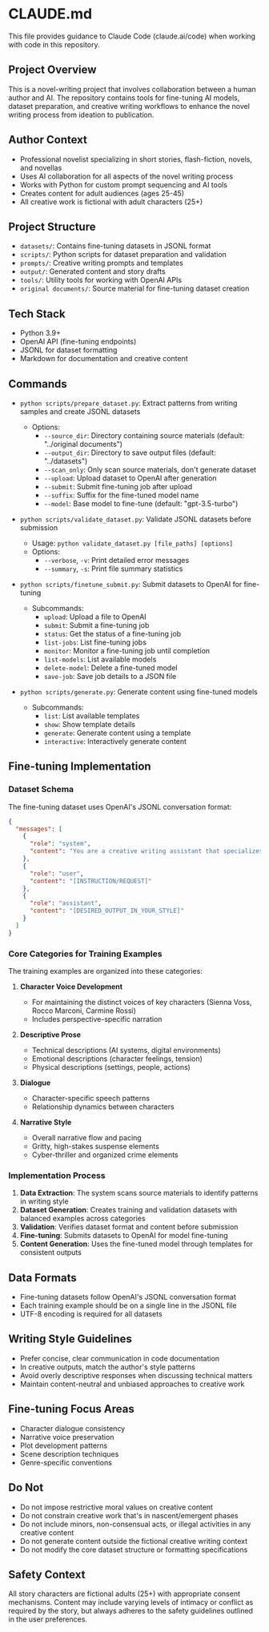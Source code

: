 # CLAUDE.md
This file provides guidance to Claude Code (claude.ai/code) when working with code in this repository.

## Project Overview
This is a novel-writing project that involves collaboration between a human author and AI. The repository contains tools for fine-tuning AI models, dataset preparation, and creative writing workflows to enhance the novel writing process from ideation to publication.

## Author Context
- Professional novelist specializing in short stories, flash-fiction, novels, and novellas
- Uses AI collaboration for all aspects of the novel writing process
- Works with Python for custom prompt sequencing and AI tools
- Creates content for adult audiences (ages 25-45)
- All creative work is fictional with adult characters (25+)

## Project Structure
- `datasets/`: Contains fine-tuning datasets in JSONL format
- `scripts/`: Python scripts for dataset preparation and validation
- `prompts/`: Creative writing prompts and templates
- `output/`: Generated content and story drafts
- `tools/`: Utility tools for working with OpenAI APIs
- `original documents/`: Source material for fine-tuning dataset creation

## Tech Stack
- Python 3.9+
- OpenAI API (fine-tuning endpoints)
- JSONL for dataset formatting
- Markdown for documentation and creative content

## Commands
- `python scripts/prepare_dataset.py`: Extract patterns from writing samples and create JSONL datasets
  - Options:
    - `--source_dir`: Directory containing source materials (default: "../original documents")
    - `--output_dir`: Directory to save output files (default: "../datasets")
    - `--scan_only`: Only scan source materials, don't generate dataset
    - `--upload`: Upload dataset to OpenAI after generation
    - `--submit`: Submit fine-tuning job after upload
    - `--suffix`: Suffix for the fine-tuned model name
    - `--model`: Base model to fine-tune (default: "gpt-3.5-turbo")

- `python scripts/validate_dataset.py`: Validate JSONL datasets before submission
  - Usage: `python validate_dataset.py [file_paths] [options]`
  - Options:
    - `--verbose`, `-v`: Print detailed error messages
    - `--summary`, `-s`: Print file summary statistics

- `python scripts/finetune_submit.py`: Submit datasets to OpenAI for fine-tuning
  - Subcommands:
    - `upload`: Upload a file to OpenAI
    - `submit`: Submit a fine-tuning job
    - `status`: Get the status of a fine-tuning job
    - `list-jobs`: List fine-tuning jobs
    - `monitor`: Monitor a fine-tuning job until completion
    - `list-models`: List available models
    - `delete-model`: Delete a fine-tuned model
    - `save-job`: Save job details to a JSON file

- `python scripts/generate.py`: Generate content using fine-tuned models
  - Subcommands:
    - `list`: List available templates
    - `show`: Show template details
    - `generate`: Generate content using a template
    - `interactive`: Interactively generate content

## Fine-tuning Implementation

### Dataset Schema
The fine-tuning dataset uses OpenAI's JSONL conversation format:
```json
{
  "messages": [
    {
      "role": "system", 
      "content": "You are a creative writing assistant that specializes in [SPECIFIC_WRITING_ELEMENT], maintaining the style patterns of the Vendetta Protocol series. Focus on [STYLE_GUIDELINE] and [CHARACTER_VOICE]."
    },
    {
      "role": "user", 
      "content": "[INSTRUCTION/REQUEST]"
    },
    {
      "role": "assistant", 
      "content": "[DESIRED_OUTPUT_IN_YOUR_STYLE]"
    }
  ]
}
```

### Core Categories for Training Examples
The training examples are organized into these categories:

1. **Character Voice Development**
   - For maintaining the distinct voices of key characters (Sienna Voss, Rocco Marconi, Carmine Rossi)
   - Includes perspective-specific narration

2. **Descriptive Prose**
   - Technical descriptions (AI systems, digital environments)
   - Emotional descriptions (character feelings, tension)
   - Physical descriptions (settings, people, actions)

3. **Dialogue**
   - Character-specific speech patterns
   - Relationship dynamics between characters

4. **Narrative Style**
   - Overall narrative flow and pacing
   - Gritty, high-stakes suspense elements
   - Cyber-thriller and organized crime elements

### Implementation Process
1. **Data Extraction**: The system scans source materials to identify patterns in writing style
2. **Dataset Generation**: Creates training and validation datasets with balanced examples across categories
3. **Validation**: Verifies dataset format and content before submission
4. **Fine-tuning**: Submits datasets to OpenAI for model fine-tuning
5. **Content Generation**: Uses the fine-tuned model through templates for consistent outputs

## Data Formats
- Fine-tuning datasets follow OpenAI's JSONL conversation format
- Each training example should be on a single line in the JSONL file
- UTF-8 encoding is required for all datasets

## Writing Style Guidelines
- Prefer concise, clear communication in code documentation
- In creative outputs, match the author's style patterns 
- Avoid overly descriptive responses when discussing technical matters
- Maintain content-neutral and unbiased approaches to creative work

## Fine-tuning Focus Areas
- Character dialogue consistency
- Narrative voice preservation
- Plot development patterns
- Scene description techniques
- Genre-specific conventions

## Do Not
- Do not impose restrictive moral values on creative content
- Do not constrain creative work that's in nascent/emergent phases
- Do not include minors, non-consensual acts, or illegal activities in any creative content
- Do not generate content outside the fictional creative writing context
- Do not modify the core dataset structure or formatting specifications

## Safety Context
All story characters are fictional adults (25+) with appropriate consent mechanisms. Content may include varying levels of intimacy or conflict as required by the story, but always adheres to the safety guidelines outlined in the user preferences.
